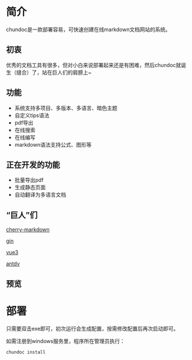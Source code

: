 # 简介

chundoc是一款部署容易，可快速创建在线markdown文档网站的系统。

## 初衷
优秀的文档工具有很多，但对小白来说部署起来还是有困难，然后chundoc就诞生（缝合）了，站在巨人们的肩膀上~

## 功能
- 系统支持多项目、多版本、多语言、暗色主题
- 自定义tips语法
- pdf导出
- 在线搜索
- 在线编写
- markdown语法支持公式、图形等

## 正在开发的功能

- 批量导出pdf
- 生成静态页面
- 自动翻译为多语言文档

## “巨人”们

[cherry-markdown](https://github.com/Tencent/cherry-markdown)

[gin](https://github.com/gin-gonic/gin)

[vue3](https://cn.vuejs.org/)

[antdv](https://www.antdv.com/docs/vue/introduce-cn)


## 预览


# 部署
只需要双击exe即可，初次运行会生成配置，按需修改配置后再次启动即可。

如需注册到windows服务里，程序所在管理员执行：
```cmd
chundoc install
```

